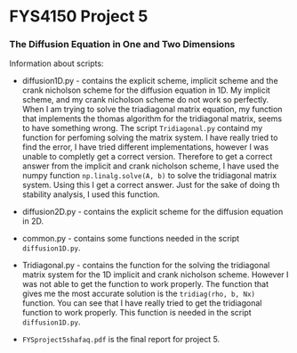 # FYS4150 Project 5

### The Diffusion Equation in One and Two Dimensions

Information about scripts:

* diffusion1D.py - contains the explicit scheme, implicit scheme and the crank nicholson scheme for the diffusion equation in 1D. My implicit scheme, and my crank nicholson scheme do not work so perfectly. When I am trying to solve the triadiagonal matrix equation, my function that implements the thomas algorithm for the tridiagonal matrix, seems to have something wrong. The script ```Tridiagonal.py``` containd my function for perfoming solving the matrix system. I have really tried to find the error, I have tried different implementations, however I was unable to completly get a correct version. Therefore to get a correct answer from the implicit and crank nicholson scheme, I have used the numpy function ```np.linalg.solve(A, b)``` to solve the tridiagonal matrix system. Using this I get a correct answer. Just for the sake of doing th stability analysis, I used this function.

* diffusion2D.py - contains the explicit scheme for the diffusion equation in 2D.

* common.py - contains some functions needed in the script ```diffusion1D.py```.

* Tridiagonal.py - contains the function for the solving the tridiagonal matrix system for the 1D implicit and crank nicholson scheme. However I was not able to get the function to work properly. The function that gives me the most accurate solution is the ```tridiag(rho, b, Nx)``` function. You can see that I have really tried to get the tridiagonal function to work properly. This function is needed in the script ```diffusion1D.py```.

* ```FYSproject5shafaq.pdf``` is the final report for project 5.
